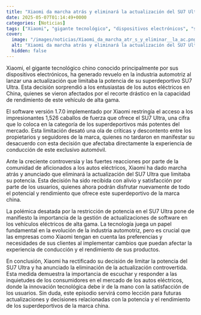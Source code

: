 ```yaml
---
title: "Xiaomi da marcha atrás y eliminará la actualización del SU7 Ultra que limitaba la potencia para evitar accidentes"
date: 2025-05-07T01:14:49+0000
categories: [Noticias]
tags: ["Xiaomi", "gigante tecnológico", "dispositivos electrónicos", "superdeportivo", "SU7 Ultra", "potencia", "autos eléctricos", "actualización", "software."]
cover:
  image: "/images/noticias/Xiaomi_da_marcha_atr_s_y_eliminar__la_ac.png"
  alt: "Xiaomi da marcha atrás y eliminará la actualización del SU7 Ultra que limitaba la potencia para evitar accidentes"
  hidden: false
---
```


Xiaomi, el gigante tecnológico chino conocido principalmente por sus dispositivos electrónicos, ha generado revuelo en la industria automotriz al lanzar una actualización que limitaba la potencia de su superdeportivo SU7 Ultra. Esta decisión sorprendió a los entusiastas de los autos eléctricos en China, quienes se vieron afectados por el recorte drástico en la capacidad de rendimiento de este vehículo de alta gama.

El software versión 1.7.0 implementado por Xiaomi restringía el acceso a los impresionantes 1,526 caballos de fuerza que ofrece el SU7 Ultra, una cifra que lo coloca en la categoría de los superdeportivos más potentes del mercado. Esta limitación desató una ola de críticas y descontento entre los propietarios y seguidores de la marca, quienes no tardaron en manifestar su desacuerdo con esta decisión que afectaba directamente la experiencia de conducción de este exclusivo automóvil.

Ante la creciente controversia y las fuertes reacciones por parte de la comunidad de aficionados a los autos eléctricos, Xiaomi ha dado marcha atrás y anunciado que eliminará la actualización del SU7 Ultra que limitaba su potencia. Esta decisión ha sido recibida con alivio y satisfacción por parte de los usuarios, quienes ahora podrán disfrutar nuevamente de todo el potencial y rendimiento que ofrece este superdeportivo de la marca china.

La polémica desatada por la restricción de potencia en el SU7 Ultra pone de manifiesto la importancia de la gestión de actualizaciones de software en los vehículos eléctricos de alta gama. La tecnología juega un papel fundamental en la evolución de la industria automotriz, pero es crucial que las empresas como Xiaomi tengan en cuenta las preferencias y necesidades de sus clientes al implementar cambios que puedan afectar la experiencia de conducción y el rendimiento de sus productos.

En conclusión, Xiaomi ha rectificado su decisión de limitar la potencia del SU7 Ultra y ha anunciado la eliminación de la actualización controvertida. Esta medida demuestra la importancia de escuchar y responder a las inquietudes de los consumidores en el mercado de los autos eléctricos, donde la innovación tecnológica debe ir de la mano con la satisfacción de los usuarios. Sin duda, este episodio servirá como lección para futuras actualizaciones y decisiones relacionadas con la potencia y el rendimiento de los superdeportivos de la marca china.
